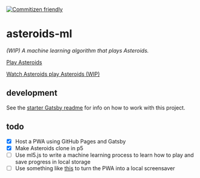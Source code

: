 [![Commitizen friendly](https://img.shields.io/badge/commitizen-friendly-brightgreen.svg)](http://commitizen.github.io/cz-cli/)

# asteroids-ml
*(WIP) A machine learning algorithm that plays Asteroids.*

[Play Asteroids](https://jonpepler.github.io/asteroids-ml/play)

[Watch Asteroids play Asteroids (WIP)](https://jonpepler.github.io/asteroids-ml/)

## development
See the [starter Gatsby readme](https://github.com/jonpepler/asteroids-ml/blob/master/README-Gatsby.md) for info on how to work with this project.

## todo
- [x] Host a PWA using GitHub Pages and Gatsby
- [x] Make Asteroids clone in p5
- [ ] Use ml5.js to write a machine learning process to learn how to play and save progress in local storage
- [ ] Use something like [this](https://github.com/liquidx/webviewscreensaver) to turn the PWA into a local screensaver